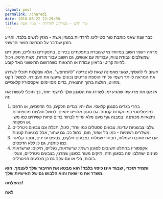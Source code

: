 ```yaml
---
layout: post
permalink: /charedi
date: 2018-08-22 22:29:00
title: טור חדש - סטיילינג לחרדיות - מגזין אשת
---
```


כבר שנה שאני כותבת טור סטיילינג לחרדיות במגזין אשת - מגזין לנשים בלבד.
והגיע הזמן שנדבר על המראה הנשי והרשמי.

מראה רשמי חשוב במיוחד מי שעובדת בתפקידים בכירים, בתפקידים נהוליים, תפקידים שמשלבים עבודת צוות, עבודות עם אנשים, גם חשוב עבור מורות, נשות היטק. ויכול להיות קריטי בראיון עבודה או הרצאות כשהרושם הראשוני מאד קובע.

חשוב לי להוסיף, שאני מאמינה שאת לא צריכה "להתחפש". אלא שבקלות תוכלי לשדרג את המראה ליותר רשמי על ידי הוספת פריטים נכונים שיעשו את העבודה. למשל: ז'קט מחויט, חולצה בתוך החצאית, בדים מסויימים ואקססוריז קלאסיים.

אז אם את מרגישה שהגיע זמן לשדרג את הסגנון שלך לרשמי יותר, כך תוכלי לעשות את זה:

1. בחרי בגדים בסגנון קלאסי. אלו יהיו בגדים חלקים, בלי הדפסים, או הדפס מינימליסטי כמו נקודות קטנות. גם סגנון מחוייט יתאים. למשל חולצות מכופתרות וחצאיות מכותנה. במבנה גוף מעט מלא עדיף לבחור בדים פחות קשיחים כמו משי או ויסקוזה.
2. שלבי צבעוניות עדינה. צבעים פסטלים כמו וורוד, סגול, תכלת וגם צבעים ניטרליים משדרים רשמיות - כמו בז' אפור, חום, כחול ככ. גם שחור, אבל בנגיעות קטנות.
3. אם את אוהבת שמלות, תבחרי שמלות בצבעים חלקים, צבעים עדינים, ומבד קלאסי כמו כותנה, גם כן ללא הדפסים.
4. אקססוריז בהחלט חשובים לסגנון רשמי: שרשראות, נעליים, תיקים: שרשראות פנינים ישתלבו יפה בסגנון הזה, תיקים מעור בסגנון שמרני, בצבעים ניטרליים, ונעליי בובות, בלי או עם עקב גם כן בצבעים הניטרלים.

**ותמיד תזכרי, שבגד אינו כיסוי בלבד!**
**הוא מבטא את החיבור שלך לעצמך.**
**הוא משדר את מי שאת והוא הלבוש גם של האישיות שלך.**

**בהצלחה!**

**לאה**
